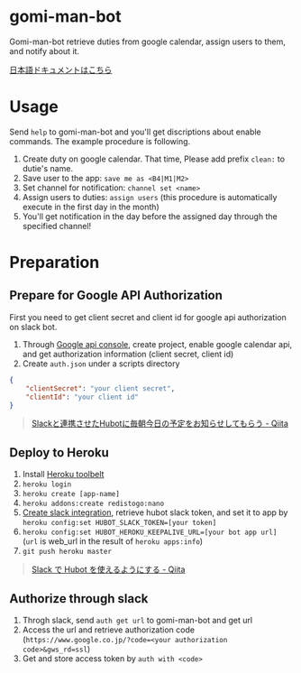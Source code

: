 # gomi-man-bot

Gomi-man-bot retrieve duties from google calendar, assign users to them, and notify about it.

[日本語ドキュメントはこちら](./README_JA.md)

# Usage
Send `help` to gomi-man-bot and you'll get discriptions about enable commands.
The example procedure is following.

1. Create duty on google calendar. That time, Please add prefix `clean:` to dutie's name.
2. Save user to the app: `save me as <B4|M1|M2>`
3. Set channel for notification: `channel set <name>`
3. Assign users to duties: `assign users` (this procedure is automatically execute in the first day in the month)
4. You'll get notification in the day before the assigned day through the specified channel!

# Preparation
## Prepare for Google API Authorization

First you need to get client secret and client id for google api authorization on slack bot.

1. Through [Google api console](https://console.developers.google.com), create project, enable google calendar api, and get authorization information (client secret, client id)
2. Create `auth.json` under a scripts directory

``` json
{
    "clientSecret": "your client secret",
    "clientId": "your client id"
}
```

> [Slackと連携させたHubotに毎朝今日の予定をお知らせしてもらう - Qiita](http://qiita.com/tk3fftk/items/6ae172abc57f72eabeb2)

## Deploy to Heroku

1. Install [Heroku toolbelt](https://toolbelt.heroku.com/)
2. `heroku login`
3. `heroku create [app-name]`
4. `heroku addons:create redistogo:nano`
5. [Create slack integration](http://my.slack.com/services/new/hubot), retrieve hubot slack token, and set it to app by `heroku config:set HUBOT_SLACK_TOKEN=[your token]`
6. `heroku config:set HUBOT_HEROKU_KEEPALIVE_URL=[your bot app url]` (`url` is web_url in the result of `heroku apps:info`)
7. `git push heroku master`

> [Slack で Hubot を使えるようにする - Qiita](http://qiita.com/misopeso/items/1f418dd02e89234499b3)

## Authorize through slack

1. Throgh slack, send `auth get url` to gomi-man-bot and get url
2. Access the url and retrieve authorization code (`https://www.google.co.jp/?code=<your authorization code>&gws_rd=ssl`)
3. Get and store access token by `auth with <code>`

